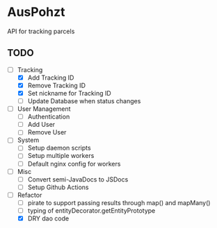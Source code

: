 # AusPohzt 

API for tracking parcels 

## TODO 

- [ ] Tracking 
    - [x] Add Tracking ID
    - [x] Remove Tracking ID 
    - [x] Set nickname for Tracking ID 
    - [ ] Update Database when status changes
- [ ] User Management
    - [ ] Authentication
    - [ ] Add User
    - [ ] Remove User
- [ ] System
    - [ ] Setup daemon scripts
    - [ ] Setup multiple workers
    - [ ] Default nginx config for workers
- [ ] Misc
    - [ ] Convert semi-JavaDocs to JSDocs 
    - [ ] Setup Github Actions
- [ ] Refactor
    - [ ] pirate to support passing results through map() and mapMany()
    - [ ] typing of entityDecorator.getEntityPrototype
    - [x] DRY dao code
